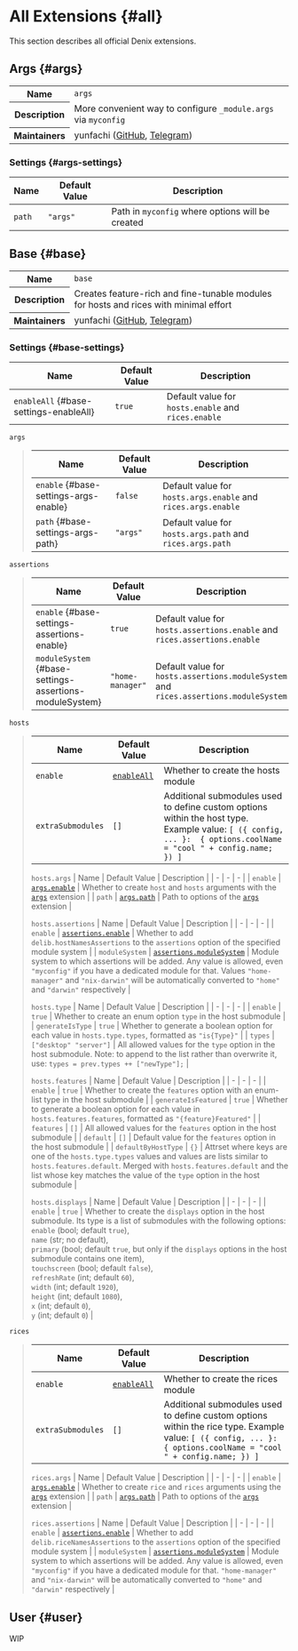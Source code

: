 # All Extensions {#all}
This section describes all official Denix extensions.

## Args {#args}
<table class="extension-table">
  <tr>
    <th>Name</th>
    <td><code>args</code></td>
  </tr>
  <tr>
    <th>Description</th>
    <td>More convenient way to configure <code>_module.args</code> via <code>myconfig</code></td>
  </tr>
  <tr>
    <th>Maintainers</th>
    <td>yunfachi (<a href='https://github.com/yunfachi'>GitHub</a>, <a href='https://t.me/yunfachi'>Telegram</a>)</td>
  </tr>
</table>

### Settings {#args-settings}
| Name | Default Value | Description |
| - | - | - |
| `path` | `"args"` | Path in `myconfig` where options will be created |

## Base {#base}
<table class="extension-table">
  <tr>
    <th>Name</th>
    <td><code>base</code></td>
  </tr>
  <tr>
    <th>Description</th>
    <td>Creates feature-rich and fine-tunable modules for hosts and rices with minimal effort</td>
  </tr>
  <tr>
    <th>Maintainers</th>
    <td>yunfachi (<a href='https://github.com/yunfachi'>GitHub</a>, <a href='https://t.me/yunfachi'>Telegram</a>)</td>
  </tr>
</table>

### Settings {#base-settings}
| Name | Default Value | Description |
| - | - | - |
| `enableAll` {#base-settings-enableAll} | `true` | Default value for `hosts.enable` and `rices.enable` |

`args`
<blockquote>

| Name | Default Value | Description |
| - | - | - |
| `enable` {#base-settings-args-enable} | `false` | Default value for `hosts.args.enable` and `rices.args.enable` |
| `path` {#base-settings-args-path} | `"args"` | Default value for `hosts.args.path` and `rices.args.path` |
</blockquote>

`assertions`
<blockquote>

| Name | Default Value | Description |
| - | - | - |
| `enable` {#base-settings-assertions-enable} | `true` | Default value for `hosts.assertions.enable` and `rices.assertions.enable` |
| `moduleSystem` {#base-settings-assertions-moduleSystem} | `"home-manager"` | Default value for `hosts.assertions.moduleSystem` and `rices.assertions.moduleSystem` |
</blockquote>

`hosts`
<blockquote>

| Name | Default Value | Description |
| - | - | - |
| `enable` | [`enableAll`](#base-settings-enableAll) | Whether to create the hosts module |
| `extraSubmodules` | `[]` | Additional submodules used to define custom options within the host type. Example value: `[ ({ config, ... }:  { options.coolName = "cool " + config.name; }) ]` |

`hosts.args`
| Name | Default Value | Description |
| - | - | - |
| `enable` | [`args.enable`](#base-settings-args-enable) | Whether to create `host` and `hosts` arguments with the [`args`](#args) extension |
| `path` | [`args.path`](#base-settings-args-path) | Path to options of the [`args`](#args) extension |

`hosts.assertions`
| Name | Default Value | Description |
| - | - | - |
| `enable` | [`assertions.enable`](#base-settings-assertions-enable) | Whether to add `delib.hostNamesAssertions` to the `assertions` option of the specified module system |
| `moduleSystem` | [`assertions.moduleSystem`](#base-settings-assertions-moduleSystem) | Module system to which assertions will be added. Any value is allowed, even `"myconfig"` if you have a dedicated module for that. Values `"home-manager"` and `"nix-darwin"` will be automatically converted to `"home"` and `"darwin"` respectively |

`hosts.type`
| Name | Default Value | Description |
| - | - | - |
| `enable` | `true` | Whether to create an enum option `type` in the host submodule |
| `generateIsType` | `true` | Whether to generate a boolean option for each value in `hosts.type.types`, formatted as `"is{Type}"` |
| `types` | `["desktop" "server"]` | All allowed values for the `type` option in the host submodule. Note: to append to the list rather than overwrite it, use: `types = prev.types ++ ["newType"];` |

`hosts.features`
| Name | Default Value | Description |
| - | - | - |
| `enable` | `true` | Whether to create the `features` option with an enum-list type in the host submodule |
| `generateIsFeatured` | `true` | Whether to generate a boolean option for each value in `hosts.features.features`, formatted as `"{feature}Featured"` |
| `features` | `[]` | All allowed values for the `features` option in the host submodule |
| `default` | `[]` | Default value for the `features` option in the host submodule |
| `defaultByHostType` | `{}` | Attrset where keys are one of the `hosts.type.types` values and values are lists similar to `hosts.features.default`. Merged with `hosts.features.default` and the list whose key matches the value of the `type` option in the host submodule |

`hosts.displays`
| Name | Default Value | Description |
| - | - | - |
| `enable` | `true` | Whether to create the `displays` option in the host submodule. Its type is a list of submodules with the following options:<br>`enable` (bool; default `true`),<br>`name` (str; no default),<br>`primary` (bool; default `true`, but only if the `displays` options in the host submodule contains one item),<br>`touchscreen` (bool; default `false`),<br>`refreshRate` (int; default `60`),<br>`width` (int; default `1920`),<br>`height` (int; default `1080`),<br>`x` (int; default `0`),<br>`y` (int; default `0`) |
</blockquote>

`rices`
<blockquote>

| Name | Default Value | Description |
| - | - | - |
| `enable` | [`enableAll`](#base-settings-enableAll) | Whether to create the rices module |
| `extraSubmodules` | `[]` | Additional submodules used to define custom options within the rice type. Example value: `[ ({ config, ... }:  { options.coolName = "cool " + config.name; }) ]` |

`rices.args`
| Name | Default Value | Description |
| - | - | - |
| `enable` | [`args.enable`](#base-settings-args-enable) | Whether to create `rice` and `rices` arguments using the [`args`](#args) extension |
| `path` | [`args.path`](#base-settings-args-path) | Path to options of the [`args`](#args) extension |

`rices.assertions`
| Name | Default Value | Description |
| - | - | - |
| `enable` | [`assertions.enable`](#base-settings-assertions-enable) | Whether to add `delib.riceNamesAssertions` to the `assertions` option of the specified module system |
| `moduleSystem` | [`assertions.moduleSystem`](#base-settings-assertions-moduleSystem) | Module system to which assertions will be added. Any value is allowed, even `"myconfig"` if you have a dedicated module for that. `"home-manager"` and `"nix-darwin"` will be automatically converted to `"home"` and `"darwin"` respectively |
</blockquote>

## User {#user}
WIP

